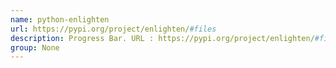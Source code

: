 ```yaml
---
name: python-enlighten
url: https://pypi.org/project/enlighten/#files
description: Progress Bar. URL : https://pypi.org/project/enlighten/#files Groups : None
group: None
---
```

